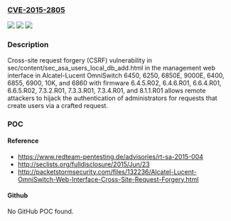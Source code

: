 ### [CVE-2015-2805](https://cve.mitre.org/cgi-bin/cvename.cgi?name=CVE-2015-2805)
![](https://img.shields.io/static/v1?label=Product&message=n%2Fa&color=blue)
![](https://img.shields.io/static/v1?label=Version&message=n%2Fa&color=blue)
![](https://img.shields.io/static/v1?label=Vulnerability&message=n%2Fa&color=brighgreen)

### Description

Cross-site request forgery (CSRF) vulnerability in sec/content/sec_asa_users_local_db_add.html in the management web interface in Alcatel-Lucent OmniSwitch 6450, 6250, 6850E, 9000E, 6400, 6855, 6900, 10K, and 6860 with firmware 6.4.5.R02, 6.4.6.R01, 6.6.4.R01, 6.6.5.R02, 7.3.2.R01, 7.3.3.R01, 7.3.4.R01, and 8.1.1.R01 allows remote attackers to hijack the authentication of administrators for requests that create users via a crafted request.

### POC

#### Reference
- https://www.redteam-pentesting.de/advisories/rt-sa-2015-004
- http://seclists.org/fulldisclosure/2015/Jun/23
- http://packetstormsecurity.com/files/132236/Alcatel-Lucent-OmniSwitch-Web-Interface-Cross-Site-Request-Forgery.html

#### Github
No GitHub POC found.

